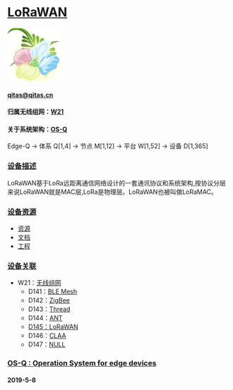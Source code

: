 ﻿# [LoRaWAN](https://github.com/OS-Q/D145) 
[![sites](OS-Q/OS-Q.png)](http://www.OS-Q.com)
####  qitas@qitas.cn
#### 归属无线组网：[W21](https://github.com/OS-Q/W21)
#### 关于系统架构：[OS-Q](https://github.com/OS-Q/OS-Q)
Edge-Q -> 体系 Q[1,4] -> 节点 M[1,12] -> 平台 W[1,52] -> 设备 D[1,365]
### [设备描述](https://github.com/OS-Q/D145/wiki) 

LoRaWAN基于LoRa远距离通信网络设计的一套通讯协议和系统架构,按协议分层来说LoRaWAN就是MAC层,LoRa是物理层。LoRaWAN也被叫做LoRaMAC。

### [设备资源](https://github.com/OS-Q/D145) 

- [资源](src/)
- [文档](docs/)
- [工程](project/)

### [设备关联](https://github.com/OS-Q/D145) 

* W21：[无线组网](https://github.com/OS-Q/W21)
	* D141：[BLE Mesh](https://github.com/OS-Q/D141)
	* D142：[ZigBee](https://github.com/OS-Q/D142)
	* D143：[Thread](https://github.com/OS-Q/D143)
	* D144：[ANT](https://github.com/OS-Q/D144)
	* [D145：LoRaWAN](https://github.com/OS-Q/D145)
	* D146：[CLAA](https://github.com/OS-Q/D146)
	* D147：[NULL](https://github.com/OS-Q/D147)


### [OS-Q : Operation System for edge devices](http://www.OS-Q.com/Edge/D145)
####  2019-5-8
